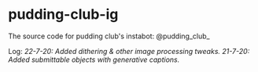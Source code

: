 # pudding-club-ig
The source code for pudding club's instabot: @pudding_club_

Log:
<i>
22-7-20: Added dithering & other image processing tweaks. 
21-7-20: Added submittable objects with generative captions.
  </i>
